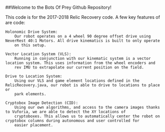 ##Welcome to the Bots Of Prey Github Repository! 

This code is for the 2017-2018 Relic Recovery code. A few key features of are code: 

    Holonomic Drive System: 
        Our robot operates on a 4 wheel 90 degree offset drive using NeverRest 40:1 Motors. All drive kinematics is built to only operate
        on this setup. 
        
    Vector Location System (VLS): 
        Running in conjunction with our kinematic system is a vector location system. This uses information from the wheel encoders and
        rev IMU to extrapolate our current position on the field. 
        
    Drive to Location System: 
        Using our VLS and game element locations defined in the RelicRecovery.java, our robot is able to drive to locations to place or 
        park elements. 
        
    Cryptobox Image Detection (CID): 
        Using our own algorithms, and access to the camera images thanks to Vuforia, we are able to detect the XY locations of 
        cryptoboxes. This allows us to automatically center the robot on cryptobox columns during autonomous and user controlled for
        easier placement. 
        
        
